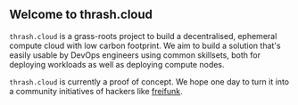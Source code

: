 ## Welcome to thrash.cloud

`thrash.cloud` is a grass-roots project to build a decentralised, ephemeral compute cloud with low carbon footprint. 
We aim to build a solution that's easily usable by DevOps engineers using common skillsets, both for deploying workloads as well as deploying compute nodes.

`thrash.cloud` is currently a proof of concept. We hope one day to turn it into a community initiatives of hackers like [freifunk](https://freifunk.net).
